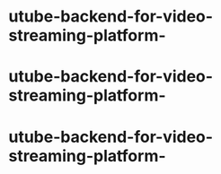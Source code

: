 # utube-backend-for-video-streaming-platform-
# utube-backend-for-video-streaming-platform-
# utube-backend-for-video-streaming-platform-
